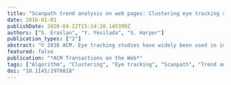 ```yaml
---
title: "Scanpath trend analysis on web pages: Clustering eye tracking scanpaths"
date: 2016-01-01
publishDate: 2020-04-22T15:14:20.145399Z
authors: ["S. Eraslan", "Y. Yesilada", "S. Harper"]
publication_types: ["2"]
abstract: "© 2016 ACM. Eye tracking studies have widely been used in improving the design and usability of web pages and in the research of understanding how users navigate them. However, there is limited research in clustering users' eye movement sequences (i.e., scanpaths) on web pages to identify a general direction they follow. Existing research tends to be reductionist, which means that the resulting path is so short that it is not useful. Moreover, there is little work on correlating users' scanpaths with visual elements of web pages and the underlying source code, which means the result cannot be used for further processing. In order to address these limitations, we introduce a new concept in clustering scanpaths called Scanpath Trend Analysis (STA) that not only considers the visual elements visited by all users, but also considers the visual elements visited by the majority in any order. We present an algorithm which automatically does this trend analysis to identify a trending scanpath for multiple web users in terms of visual elements of a web page. In contrast to existing research, the STA algorithm first analyzes the most visited visual elements in given scanpaths, clusters the scanpaths by arranging these visual elements based on their overall positions in the individual scanpaths, and then constructs a trending scanpath in terms of these visual elements. This algorithm was experimentally evaluated by an eye tracking study on six web pages for two different kinds of tasks (12 cases in total). Our experimental results show that the STA algorithm generates a trending scanpath that addresses the reductionist problem of existing work by preventing the loss of commonly visited visual elements for all cases. Based on the statistical tests, the STA algorithm also generates a trending scanpath that is significantly more similar to the inputted scanpaths compared to other existing work in 10 out of 12 cases. In the remaining cases, the STA algorithm still performs significantly better than some other existing work. This algorithm contributes to behavior analysis research on the web that can be used for different purposes: for example, re-engineering web pages guided by the trending scanpath to improve users' experience or guiding designers to improve their design."
featured: false
publication: "*ACM Transactions on the Web*"
tags: ["Algorithm", "Clustering", "Eye tracking", "Scanpath", "Trend analysis"]
doi: "10.1145/2970818"
---
```


